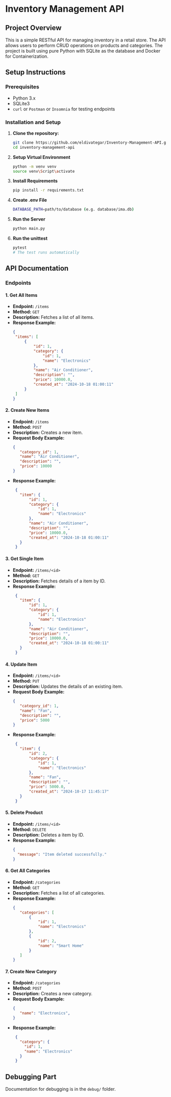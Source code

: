 # Inventory Management API

## Project Overview
This is a simple RESTful API for managing inventory in a retail store. The API allows users to perform CRUD operations on products and categories. The project is built using pure Python with SQLite as the database and Docker for Containerization.

## Setup Instructions

### Prerequisites
- Python 3.x
- SQLite3
- `curl` or `Postman` or `Insomnia` for testing endpoints

### Installation and Setup

1. **Clone the repository:**
   ```bash
   git clone https://github.com/eldivategar/Inventory-Management-API.git
   cd inventory-management-api

2. **Setup Virtual Environment**
    ```bash
    python -m venv venv
    source venv\Script\activate

4. **Install Requirements**
    ```bash
    pip install -r requirements.txt

5. **Create .env File**
    ```bash
    DATABASE_PATH=path/to/database (e.g. database/ima.db)

6. **Run the Server**
    ```bash
    python main.py

7. **Run the unittest**
    ```bash
    pytest
    # The test runs automatically

## API Documentation

### Endpoints

#### 1. **Get All Items**
   - **Endpoint:** `/items`
   - **Method:** `GET`
   - **Description:** Fetches a list of all items.
   - **Response Example:**
     ```json
     {
      "items": [
          {
              "id": 1,
              "category": {
                  "id": 1,
                  "name": "Electronics"
              },
              "name": "Air Conditioner",
              "description": "",
              "price": 10000.0,
              "created_at": "2024-10-18 01:00:11"
          }
      ]
     }
     ```

#### 2. **Create New Items**
   - **Endpoint:** `/items`
   - **Method:** `POST`
   - **Description:** Creates a new item.
   - **Request Body Example:**
     ```json
     {
        "category_id": 1,
        "name": "Air Conditioner",
        "description": "",
        "price": 10000
     }  
     ```
   - **Response Example:**
     ```json
      {
        "item": {
            "id": 1,
            "category": {
                "id": 1,
                "name": "Electronics"
            },
            "name": "Air Conditioner",
            "description": "",
            "price": 10000.0,
            "created_at": "2024-10-18 01:00:11"
        }
      }
     ```

#### 3. **Get Single Item**
   - **Endpoint:** `/items/<id>`
   - **Method:** `GET`
   - **Description:** Fetches details of a item by ID.
   - **Response Example:**
     ```json
      {
        "item": {
            "id": 1,
            "category": {
                "id": 1,
                "name": "Electronics"
            },
            "name": "Air Conditioner",
            "description": "",
            "price": 10000.0,
            "created_at": "2024-10-18 01:00:11"
        }
      }
     ```

#### 4. **Update Item**
   - **Endpoint:** `/items/<id>`
   - **Method:** `PUT`
   - **Description:** Updates the details of an existing item.
   - **Request Body Example:**
     ```json
     {
        "category_id": 1,
        "name": "Fan",
        "description": "",
        "price": 5000
     }
     ```
   - **Response Example:**
     ```json
      {
        "item": {
            "id": 2,
            "category": {
                "id": 1,
                "name": "Electronics"
            },
            "name": "Fan",
            "description": "",
            "price": 5000.0,
            "created_at": "2024-10-17 11:45:17"
        }
      }
     ```

#### 5. **Delete Product**
   - **Endpoint:** `/items/<id>`
   - **Method:** `DELETE`
   - **Description:** Deletes a item by ID.
   - **Response Example:**
     ```json
     {
       "message": "Item deleted successfully."
     }
     ```

#### 6. **Get All Categories**
   - **Endpoint:** `/categories`
   - **Method:** `GET`
   - **Description:** Fetches a list of all categories.
   - **Response Example:**
     ```json
     {
        "categories": [
            {
                "id": 1,
                "name": "Electronics"
            },
            {
                "id": 2,
                "name": "Smart Home"
            }
        ]
     }
     ```
#### 7. **Create New Category**
   - **Endpoint:** `/categories`
   - **Method:** `POST`
   - **Description:** Creates a new category.
   - **Request Body Example:**
     ```json
     {
        "name": "Electronics",
     }  
     ```
   - **Response Example:**
     ```json
      {
        "category": {
          "id": 1,
          "name": "Electronics"
        }
      }
     ```

## Debugging Part 
Documentation for debugging is in the `debug/` folder.
